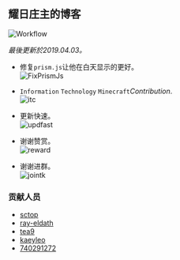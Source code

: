 ## 耀日庄主的博客
![Workflow](https://img.shields.io/badge/Workflow-activating-brightgreen.svg)  
  
*最後更新於2019.04.03。*  
  
- 修复`prism.js`让他在白天显示的更好。   
![FixPrismJs](https://github.com/sunbossrs/sunbossrs.github.io/raw/master/assets/img_rm/codehl20180707.jpg)  
   
- `Information` `Technology` `Minecraft`*Contribution*.   
![itc](https://github.com/sunbossrs/sunbossrs.github.io/raw/master/assets/img_rm/infotechmc.png)

- 更新快速。  
![updfast](https://github.com/sunbossrs/sunbossrs.github.io/raw/master/assets/img_rm/useupd.jpg)  

- 谢谢赞赏。  
![reward](https://github.com/sunbossrs/sunbossrs.github.io/raw/master/assets/img_rm/qrcode-reward.jpg)

- 谢谢进群。  
![jointk](https://github.com/sunbossrs/sunbossrs.github.io/raw/master/assets/img_rm/qrcode-tkgroup.jpg)

### 贡献人员
- [sctop](https://github.com/sctop)  
- [ray-eldath](https://github.com/ray-eldath)  
- [tea9](https://github.com/tea9)  
- [kaeyleo](https://github.com/kaeyleo)  
- [740291272](https://github.com/740291272)
